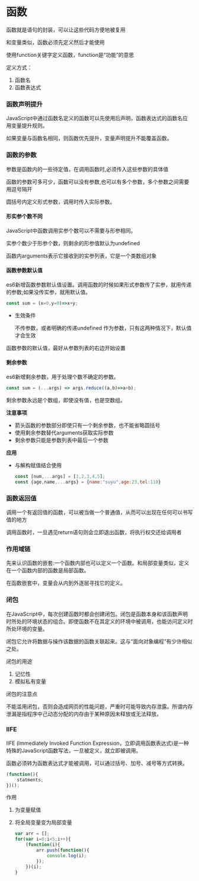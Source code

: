 # 函数

函数就是语句的封装，可以让这些代码方便地被复用

和变量类似，函数必须先定义然后才能使用

使用function关键字定义函数，function是“功能”的意思

定义方式：

1. 函数名
2. 函数表达式

### 函数声明提升

JavaScript中通过函数名定义的函数可以先使用后声明，函数表达式的函数名应用变量提升规则。

如果变量与函数名相同，则函数优先提升，变量声明提升不能覆盖函数。

### 函数的参数

参数是函数内的一些待定值，在调用函数时,必须传入这些参数的具体值

函数的参数可多可少，函数可以没有参数,也可以有多个参数，多个参数之间需要用逗号隔开

圆括号内定义形式参数，调用时传入实际参数。

#### 形实参个数不同

JavaScript中函数调用实参个数可以不需要与形参相同。

实参个数少于形参个数，则剩余的形参值默认为undefined

函数内arguments表示它接收到的实参列表，它是一个类数组对象

#### 函数参数默认值

es6新增函数参数默认值设置。调用函数的时候如果形式参数传了实参，就用传递的参数;如果没传实参，就用默认值。

```javascript
const sum = (x=0,y=0)=>x+y;
```

* 生效条件

  不传参数，或者明确的传递undefined 作为参数，只有这两种情况下，默认值才会生效

函数参数的默认值，最好从参数列表的右边开始设置

#### 剩余参数

es6新增剩余参数，用于处理个数不确定的参数。

```javascript
const sum = (...args) => args.reduce((a,b)=>a+b);
```

剩余参数永远是个数组，即使没有值，也是空数组。

**注意事项**

* 箭头函数的参数部分即使只有一个剩余参数，也不能省略圆括号
* 使用剩余参数替代arguments获取实际参数
* 剩余参数只能是参数列表中最后一个参数

**应用**

* 与解构赋值结合使用

  ```javascript
  const [num,...args] = [1,2,3,4,5];
  const {age,name,...args} = {name:"suyu",age:23,tel:110}
  ```

  

### 函数返回值

调用一个有返回值的函数，可以被当做一个普通值，从而可以出现在任何可以书写值的地方

调用函数时，一旦遇见return语句则会立即退出函数，将执行权交还给调用者

### 作用域链

先来认识函数的嵌套:一个函数内部也可以定义一个函数。和局部变量类似，定义在一个函数内部的函数是局部函数。

在函数嵌套中，变量会从内到外逐层寻找它的定义。

### 闭包

在JavaScript中，每次创建函数时都会创建闭包。闭包是函数本身和该函数声明时所处的环境状态的组合。即使函数不在其定义的环境中被调用，也能访问定义时所处环境的变量。

闭包它允许将数据与操作该数据的函数关联起来。这与“面向对象编程”有少许相似之处。

闭包的用途

1. 记忆性
2. 模拟私有变量

闭包的注意点

不能滥用闭包，否则会造成网页的性能问题，严重时可能导致内存泄露。所谓内存泄漏是指程序中己动态分配的内存由于某种原因未释放或无法释放。

### IIFE

lIFE (lmmediately Invoked Function Expression，立即调用函数表达式)是一种特殊的JavaScript函数写法，一旦被定义，就立即被调用。

函数必须转为函数表达式才能被调用，可以通过括号、加号、减号等方式转换。

```javascript
(function(){
    statments;
})();
```

作用

1. 为变量赋值

2. 将全局变量变为局部变量

   ```javascript
   var arr = [];
   for(var i=0;i<5;i++){
       (function(i){
           arr.push(function(){
               console.log(i);
           });
       })(i);
   }
   ```

   
